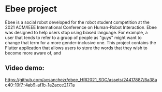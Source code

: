 # Ebee project

Ebee is a social robot developed for the robot student competition at the 2021 ACM/IEEE International Conference on Human-Robot Interaction. 
Ebee was designed to help users stop using biased language. For example, a user that tends to refer to a gruop of people as "guys" might want to change that term for a more gender-inclusive one.
This project contains the Flutter application that allows users to store the words that they wish to become more aware of, and 

## Video demo:

https://github.com/acsanchezr/ebee_HRI2021_SDC/assets/24417887/6a38ac40-10f7-4ab9-af1b-1a2acee2171a
